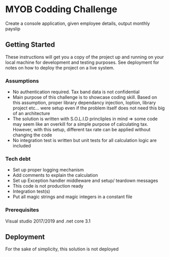 # MYOB Codding Challenge

Create a console application, given employee details, output monthly payslip

## Getting Started

These instructions will get you a copy of the project up and running on your local machine for development and testing purposes. See deployment for notes on how to deploy the project on a live system.


### Assumptions

+ No authentication required. Tax band data is not confidential
+ Main purpose of this challenge is to showcase coding skill. Based on this assumption, proper library dependancy injection, Ioption, library project etc... were setup even if the problem itself does not need this big of an architecture
+ The solution is written with S.O.L.I.D princliples in mind => some code may seem like an overkill for a simple purpose of calculating tax. However, with this setup, different tax rate can be applied without changing the code
+ No integration test is written but unit tests for all calculation logic are included

### Tech debt

+ Set up proper logging mechanism
+ Add comments to explain the calculation
+ Set up Exception handler middleware and setup/ teardown messages
+ This code is not production ready
+ Integration test(s)
+ Put all magic strings and magic integers in a constant file 

### Prerequisites

Visual studio 2017/2019 and .net core 3.1

## Deployment

For the sake of simplicity, this solution is not deployed

